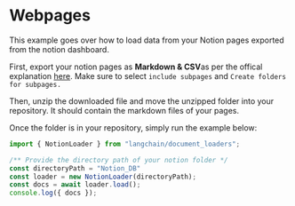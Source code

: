 # Webpages

This example goes over how to load data from your Notion pages exported from the notion dashboard.

First, export your notion pages as **Markdown & CSV**as per the offical explanation [here](https://www.notion.so/help/export-your-content). Make sure to select `include subpages` and `Create folders for subpages.`

Then, unzip the downloaded file and move the unzipped folder into your repository. It should contain the markdown files of your pages. 

Once the folder is in your repository, simply run the example below:

```typescript
import { NotionLoader } from "langchain/document_loaders";

/** Provide the directory path of your notion folder */
const directoryPath = "Notion_DB"
const loader = new NotionLoader(directoryPath);
const docs = await loader.load();
console.log({ docs });
```